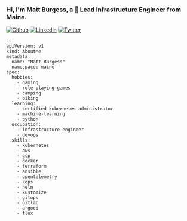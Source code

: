 ### Hi, I'm Matt Burgess, a 🚀 Lead Infrastructure Engineer from Maine.

[![Github](https://img.shields.io/badge/-Github-000?style=flat&logo=Github&logoColor=white)](https://github.com/strangeminds)
[![Linkedin](https://img.shields.io/badge/-LinkedIn-blue?style=flat&logo=Linkedin&logoColor=white)](https://www.linkedin.com/in/burgessmatthew/)
[![Twitter](https://img.shields.io/twitter/url?style=social&url=https%3A%2F%2Ftwitter.com%2Fmattburgess)](https://twitter.com/mattburgess)

```
--- 
apiVersion: v1
kind: AboutMe
metadata: 
  name: "Matt Burgess"
  namespace: maine
spec: 
  hobbies: 
    - gaming
    - role-playing-games
    - camping
    - biking
  learning: 
    - certified-kubernetes-administrator
    - machine-learning
    - python
  occupation: 
    - infrastructure-engineer
    - devops
  skills: 
    - kubernetes
    - aws
    - gcp
    - docker
    - terraform
    - ansible
    - opentelemetry
    - kops
    - helm
    - kustomize
    - gitops
    - gitlab
    - argocd
    - flux
```
